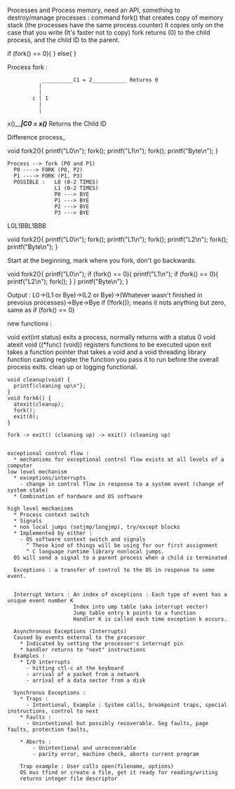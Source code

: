  Processes and Process memory, need an API, something to destroy/manage processes :
  command fork() that creates copy of memory stack (the processes have the same process counter)
  It copies only on the case that you write (It's faster not to copy)
  fork returns (0) to the child process, and the child ID to the parent.

  if (fork() == 0){
  }
  else{
  }

  Process fork : 




               __________C1 = 2___________ Returns 0
              |
              |
            c | 1
              |
              |
  x()_________|______C0 = x()_____________  Returns the Child ID



  Difference process_

  void fork2(){
    printf("L0\n");
    fork();
    printf("L1\n");
    fork();
    printf("Byte\n");
}

    Process --> fork (P0 and P1)
      P0 ----> FORK (P0, P2)
      P1 ----> FORK (P1, P3)
      POSSIBLE :   L0 (0-2 TIMES)
                   L1 (0-2 TIMES)
                   P0 ---> BYE 
                   P1 ---> BYE
                   P2 ---> BYE
                   P3 ---> BYE


L0L1BBL1BBB


  void fork2(){
    printf("L0\n");
    fork();
    printf("L1\n");
    fork();
    printf("L2\n");
    fork();
    printf("Byte\n");
    }

Start at the beginning, mark where you fork, don't go backwards.

  void fork2(){
    printf("L0\n");
    if (fork() == 0){
      printf("L1\n");
      if (fork() == 0){
        printf("L2\n");
        fork();
      }
    }
    printf("Byte\n");
  }

  Output : L0->(L1 or Bye)->(L2 or Bye)->(Whatever wasn't finished in prevoius processes)->Bye->Bye
  if (!fork()); means it nots anything but zero, same as if (fork() == 0)

  new functions :

  void ext(int status)
    exits a process, normally returns with a status 0
  void atexit void ((*func) (void))
    registers functions to be executed upon exit
    takes a function pointer that takes a void and a void
    threading library function casting
    register the function you pass it to run before the overall process exits.
    clean up or logging functional.

    void cleanup(void) {
      printf(cleaning up\n"};
    }
    void fork6() {
      atexit(cleanup);
      fork();
      exit(0);
    }

    fork -> exit() (cleaning up) -> exit() (cleaning up)


    exceptional control flow :
      * mechanisms for exceptional control flow exists at all levels of a computer
    low level mechanism
      * exceptions/interrupts
        - change in control flow in response to a system event (change of system state)
      * Combination of hardware and OS software

    high level mechanisms
      * Process context switch
      * Signals
      * non local jumps (setjmp/longjmp), try/except blocks
      * Implemented by either :
        - OS software context switch and signals
          ^ These kind of things will be using for our first assignment
          ^ C language runtime library nonlocal jumps.
      OS will send a signal to a parent process when a child is terminated
      
      Exceptions : a transfer of control to the OS in response to some event.


      Interrupt Vetors : An index of exceptions : Each type of event has a unique event number K
                         Index into ump table (aka interrupt vector)
                         Jump table entry k points to a function
                         Handler K is called each time exception k occurs.

      Asynchronous Exceptions (Interrupts)
      Caused by events external to the processor
        * Indicated by setting the processor's interrupt pin
        * handler returns to "next" instructions
      Examples :
        * I/O interrupts
          - hitting ctl-c at the keyboard
          - arrival of a packet from a network
          - arrival of a data sector from a disk

      Synchronus Exceptions :
        * Traps :
          - Intentional, Example : System calls, breakpoint traps, special instructions, control to next
        * Faults :
          - Unintentional but possibly recoverable. Seg faults, page faults, protection faults, 

        * Aborts : 
            - Unintentional and unrecoverable
            - parity error, machine check, aborts current program

        Trap example : User calls open(filename, options)
        OS mus tfind or create a file, get it ready for reading/writing
        returns integer file descriptor
